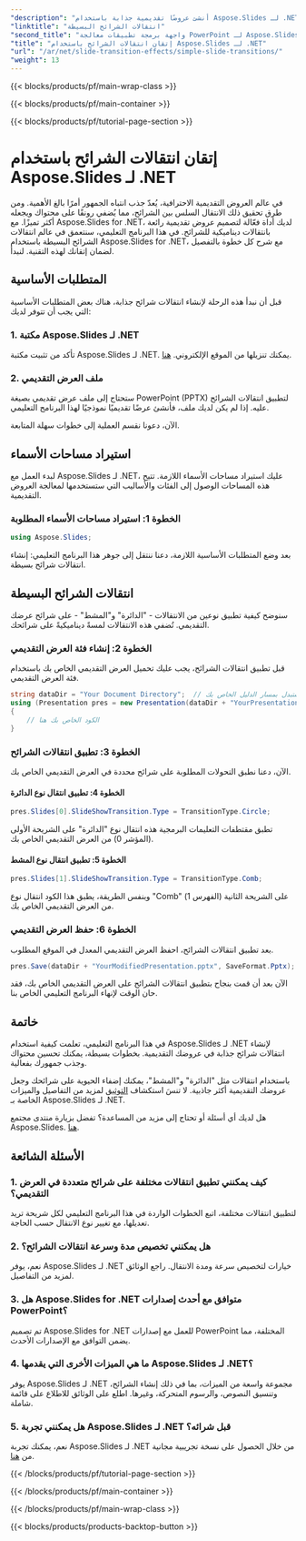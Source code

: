 ```yaml
---
"description": "أنشئ عروضًا تقديمية جذابة باستخدام Aspose.Slides لـ .NET. تعلم كيفية تطبيق انتقالات الشرائح الديناميكية بسهولة."
"linktitle": "انتقالات الشرائح البسيطة"
"second_title": "واجهة برمجة تطبيقات معالجة PowerPoint لـ Aspose.Slides .NET"
"title": "إتقان انتقالات الشرائح باستخدام Aspose.Slides لـ .NET"
"url": "/ar/net/slide-transition-effects/simple-slide-transitions/"
"weight": 13
---
```


{{< blocks/products/pf/main-wrap-class >}}

{{< blocks/products/pf/main-container >}}

{{< blocks/products/pf/tutorial-page-section >}}

# إتقان انتقالات الشرائح باستخدام Aspose.Slides لـ .NET


في عالم العروض التقديمية الاحترافية، يُعدّ جذب انتباه الجمهور أمرًا بالغ الأهمية. ومن طرق تحقيق ذلك الانتقال السلس بين الشرائح، مما يُضفي رونقًا على محتواك ويجعله أكثر تميزًا. مع Aspose.Slides for .NET، لديك أداة فعّالة لتصميم عروض تقديمية رائعة بانتقالات ديناميكية للشرائح. في هذا البرنامج التعليمي، سنتعمق في عالم انتقالات الشرائح البسيطة باستخدام Aspose.Slides for .NET، مع شرح كل خطوة بالتفصيل لضمان إتقانك لهذه التقنية. لنبدأ.

## المتطلبات الأساسية

قبل أن نبدأ هذه الرحلة لإنشاء انتقالات شرائح جذابة، هناك بعض المتطلبات الأساسية التي يجب أن تتوفر لديك:

### 1. مكتبة Aspose.Slides لـ .NET

تأكد من تثبيت مكتبة Aspose.Slides لـ .NET. يمكنك تنزيلها من الموقع الإلكتروني. [هنا](https://releases.aspose.com/slides/net/).

### 2. ملف العرض التقديمي

ستحتاج إلى ملف عرض تقديمي بصيغة PowerPoint (PPTX) لتطبيق انتقالات الشرائح عليه. إذا لم يكن لديك ملف، فأنشئ عرضًا تقديميًا نموذجيًا لهذا البرنامج التعليمي.

الآن، دعونا نقسم العملية إلى خطوات سهلة المتابعة.

## استيراد مساحات الأسماء

لبدء العمل مع Aspose.Slides لـ .NET، عليك استيراد مساحات الأسماء اللازمة. تتيح هذه المساحات الوصول إلى الفئات والأساليب التي ستستخدمها لمعالجة العروض التقديمية.

### الخطوة 1: استيراد مساحات الأسماء المطلوبة

```csharp
using Aspose.Slides;
```

بعد وضع المتطلبات الأساسية اللازمة، دعنا ننتقل إلى جوهر هذا البرنامج التعليمي: إنشاء انتقالات شرائح بسيطة.

## انتقالات الشرائح البسيطة

سنوضح كيفية تطبيق نوعين من الانتقالات - "الدائرة" و"المشط" - على شرائح عرضك التقديمي. تُضفي هذه الانتقالات لمسةً ديناميكيةً على شرائحك.

### الخطوة 2: إنشاء فئة العرض التقديمي

قبل تطبيق انتقالات الشرائح، يجب عليك تحميل العرض التقديمي الخاص بك باستخدام فئة العرض التقديمي.

```csharp
string dataDir = "Your Document Directory";  // استبدل بمسار الدليل الخاص بك
using (Presentation pres = new Presentation(dataDir + "YourPresentation.pptx"))
{
    // الكود الخاص بك هنا
}
```

### الخطوة 3: تطبيق انتقالات الشرائح

الآن، دعنا نطبق التحولات المطلوبة على شرائح محددة في العرض التقديمي الخاص بك.

#### الخطوة 4: تطبيق انتقال نوع الدائرة

```csharp
pres.Slides[0].SlideShowTransition.Type = TransitionType.Circle;
```

تطبق مقتطفات التعليمات البرمجية هذه انتقال نوع "الدائرة" على الشريحة الأولى (المؤشر 0) من العرض التقديمي الخاص بك.

#### الخطوة 5: تطبيق انتقال نوع المشط

```csharp
pres.Slides[1].SlideShowTransition.Type = TransitionType.Comb;
```

وبنفس الطريقة، يطبق هذا الكود انتقال نوع "Comb" على الشريحة الثانية (الفهرس 1) من العرض التقديمي الخاص بك.

### الخطوة 6: حفظ العرض التقديمي

بعد تطبيق انتقالات الشرائح، احفظ العرض التقديمي المعدل في الموقع المطلوب.

```csharp
pres.Save(dataDir + "YourModifiedPresentation.pptx", SaveFormat.Pptx);
```

الآن بعد أن قمت بنجاح بتطبيق انتقالات الشرائح على العرض التقديمي الخاص بك، فقد حان الوقت لإنهاء البرنامج التعليمي الخاص بنا.

## خاتمة

في هذا البرنامج التعليمي، تعلمت كيفية استخدام Aspose.Slides لـ .NET لإنشاء انتقالات شرائح جذابة في عروضك التقديمية. بخطوات بسيطة، يمكنك تحسين محتواك وجذب جمهورك بفعالية.

باستخدام انتقالات مثل "الدائرة" و"المشط"، يمكنك إضفاء الحيوية على شرائحك وجعل عروضك التقديمية أكثر جاذبية. لا تنسَ استكشاف [التوثيق](https://reference.aspose.com/slides/net/) لمزيد من التفاصيل والميزات الخاصة بـ Aspose.Slides لـ .NET.

هل لديك أي أسئلة أو تحتاج إلى مزيد من المساعدة؟ تفضل بزيارة منتدى مجتمع Aspose.Slides. [هنا](https://forum.aspose.com/).

## الأسئلة الشائعة

### 1. كيف يمكنني تطبيق انتقالات مختلفة على شرائح متعددة في العرض التقديمي؟
لتطبيق انتقالات مختلفة، اتبع الخطوات الواردة في هذا البرنامج التعليمي لكل شريحة تريد تعديلها، مع تغيير نوع الانتقال حسب الحاجة.

### 2. هل يمكنني تخصيص مدة وسرعة انتقالات الشرائح؟
نعم، يوفر Aspose.Slides لـ .NET خيارات لتخصيص سرعة ومدة الانتقال. راجع الوثائق لمزيد من التفاصيل.

### 3. هل Aspose.Slides for .NET متوافق مع أحدث إصدارات PowerPoint؟
تم تصميم Aspose.Slides for .NET للعمل مع إصدارات PowerPoint المختلفة، مما يضمن التوافق مع الإصدارات الأحدث.

### 4. ما هي الميزات الأخرى التي يقدمها Aspose.Slides لـ .NET؟
يوفر Aspose.Slides لـ .NET مجموعة واسعة من الميزات، بما في ذلك إنشاء الشرائح، وتنسيق النصوص، والرسوم المتحركة، وغيرها. اطلع على الوثائق للاطلاع على قائمة شاملة.

### 5. هل يمكنني تجربة Aspose.Slides لـ .NET قبل شرائه؟
نعم، يمكنك تجربة Aspose.Slides لـ .NET من خلال الحصول على نسخة تجريبية مجانية من [هنا](https://releases.aspose.com/).


{{< /blocks/products/pf/tutorial-page-section >}}

{{< /blocks/products/pf/main-container >}}

{{< /blocks/products/pf/main-wrap-class >}}

{{< blocks/products/products-backtop-button >}}